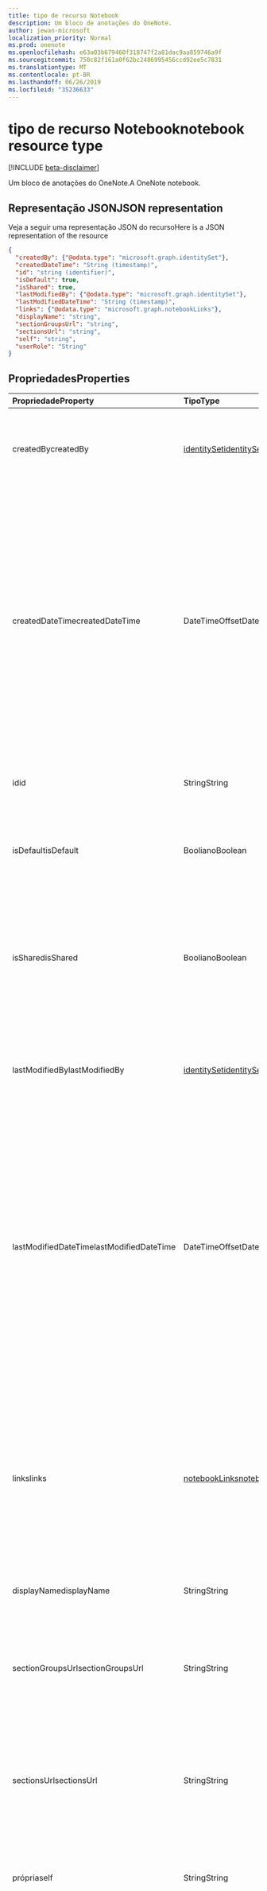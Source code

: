 ```yaml
---
title: tipo de recurso Notebook
description: Um bloco de anotações do OneNote.
author: jewan-microsoft
localization_priority: Normal
ms.prod: onenote
ms.openlocfilehash: e63a03b679460f318747f2a81dac9aa859746a9f
ms.sourcegitcommit: 750c82f161a0f62bc2486995456ccd92ee5c7831
ms.translationtype: MT
ms.contentlocale: pt-BR
ms.lasthandoff: 06/26/2019
ms.locfileid: "35236633"
---
```

# <a name="notebook-resource-type"></a><span data-ttu-id="4cda0-103">tipo de recurso Notebook</span><span class="sxs-lookup"><span data-stu-id="4cda0-103">notebook resource type</span></span>

[!INCLUDE [beta-disclaimer](../../includes/beta-disclaimer.md)]

<span data-ttu-id="4cda0-104">Um bloco de anotações do OneNote.</span><span class="sxs-lookup"><span data-stu-id="4cda0-104">A OneNote notebook.</span></span>

## <a name="json-representation"></a><span data-ttu-id="4cda0-105">Representação JSON</span><span class="sxs-lookup"><span data-stu-id="4cda0-105">JSON representation</span></span>

<span data-ttu-id="4cda0-106">Veja a seguir uma representação JSON do recurso</span><span class="sxs-lookup"><span data-stu-id="4cda0-106">Here is a JSON representation of the resource</span></span>

<!-- {
  "blockType": "resource",
  "keyProperty":"id",
  "optionalProperties": [
    "sectionGroups",
    "sections"
  ],
  "@odata.type": "microsoft.graph.notebook"
}-->

```json
{
  "createdBy": {"@odata.type": "microsoft.graph.identitySet"},
  "createdDateTime": "String (timestamp)",
  "id": "string (identifier)",
  "isDefault": true,
  "isShared": true,
  "lastModifiedBy": {"@odata.type": "microsoft.graph.identitySet"},
  "lastModifiedDateTime": "String (timestamp)",
  "links": {"@odata.type": "microsoft.graph.notebookLinks"},
  "displayName": "string",
  "sectionGroupsUrl": "string",
  "sectionsUrl": "string",
  "self": "string",
  "userRole": "String"
}

```
## <a name="properties"></a><span data-ttu-id="4cda0-107">Propriedades</span><span class="sxs-lookup"><span data-stu-id="4cda0-107">Properties</span></span>
| <span data-ttu-id="4cda0-108">Propriedade</span><span class="sxs-lookup"><span data-stu-id="4cda0-108">Property</span></span>     | <span data-ttu-id="4cda0-109">Tipo</span><span class="sxs-lookup"><span data-stu-id="4cda0-109">Type</span></span>   |<span data-ttu-id="4cda0-110">Descrição</span><span class="sxs-lookup"><span data-stu-id="4cda0-110">Description</span></span>|
|:---------------|:--------|:----------|
|<span data-ttu-id="4cda0-111">createdBy</span><span class="sxs-lookup"><span data-stu-id="4cda0-111">createdBy</span></span>|[<span data-ttu-id="4cda0-112">identitySet</span><span class="sxs-lookup"><span data-stu-id="4cda0-112">identitySet</span></span>](identityset.md)|<span data-ttu-id="4cda0-p101">Identidade do usuário, dispositivo e aplicativo que criou o item. Somente leitura.</span><span class="sxs-lookup"><span data-stu-id="4cda0-p101">Identity of the user, device, and application which created the item. Read-only.</span></span>|
|<span data-ttu-id="4cda0-115">createdDateTime</span><span class="sxs-lookup"><span data-stu-id="4cda0-115">createdDateTime</span></span>|<span data-ttu-id="4cda0-116">DateTimeOffset</span><span class="sxs-lookup"><span data-stu-id="4cda0-116">DateTimeOffset</span></span>|<span data-ttu-id="4cda0-117">A data e a hora em que o bloco de anotações foi criado.</span><span class="sxs-lookup"><span data-stu-id="4cda0-117">The date and time when the notebook was created.</span></span> <span data-ttu-id="4cda0-118">O carimbo de data/hora representa informações de data e hora usando o formato ISO 8601 e está sempre no horário UTC.</span><span class="sxs-lookup"><span data-stu-id="4cda0-118">The timestamp represents date and time information using ISO 8601 format and is always in UTC time.</span></span> <span data-ttu-id="4cda0-119">Por exemplo, meia-noite em UTC no dia 1º de janeiro de 2014 teria esta aparência: `'2014-01-01T00:00:00Z'`.</span><span class="sxs-lookup"><span data-stu-id="4cda0-119">For example, midnight UTC on Jan 1, 2014 would look like this: `'2014-01-01T00:00:00Z'`.</span></span> <span data-ttu-id="4cda0-120">Somente leitura.</span><span class="sxs-lookup"><span data-stu-id="4cda0-120">Read-only.</span></span>|
|<span data-ttu-id="4cda0-121">id</span><span class="sxs-lookup"><span data-stu-id="4cda0-121">id</span></span>|<span data-ttu-id="4cda0-122">String</span><span class="sxs-lookup"><span data-stu-id="4cda0-122">String</span></span>|<span data-ttu-id="4cda0-123">O identificador exclusivo do bloco de anotações.</span><span class="sxs-lookup"><span data-stu-id="4cda0-123">The unique identifier of the notebook.</span></span> <span data-ttu-id="4cda0-124">Somente leitura.</span><span class="sxs-lookup"><span data-stu-id="4cda0-124">Read-only.</span></span>|
|<span data-ttu-id="4cda0-125">isDefault</span><span class="sxs-lookup"><span data-stu-id="4cda0-125">isDefault</span></span>|<span data-ttu-id="4cda0-126">Booliano</span><span class="sxs-lookup"><span data-stu-id="4cda0-126">Boolean</span></span>|<span data-ttu-id="4cda0-127">Indica se este é o bloco de anotações padrão do usuário.</span><span class="sxs-lookup"><span data-stu-id="4cda0-127">Indicates whether this is the user's default notebook.</span></span> <span data-ttu-id="4cda0-128">Somente leitura.</span><span class="sxs-lookup"><span data-stu-id="4cda0-128">Read-only.</span></span>|
|<span data-ttu-id="4cda0-129">isShared</span><span class="sxs-lookup"><span data-stu-id="4cda0-129">isShared</span></span>|<span data-ttu-id="4cda0-130">Booliano</span><span class="sxs-lookup"><span data-stu-id="4cda0-130">Boolean</span></span>|<span data-ttu-id="4cda0-131">Indica se o bloco de anotações é compartilhado.</span><span class="sxs-lookup"><span data-stu-id="4cda0-131">Indicates whether the notebook is shared.</span></span> <span data-ttu-id="4cda0-132">Se for true, o conteúdo do bloco de anotações poderá ser visto por pessoas que não o proprietário.</span><span class="sxs-lookup"><span data-stu-id="4cda0-132">If true, the contents of the notebook can be seen by people other than the owner.</span></span> <span data-ttu-id="4cda0-133">Somente leitura.</span><span class="sxs-lookup"><span data-stu-id="4cda0-133">Read-only.</span></span>|
|<span data-ttu-id="4cda0-134">lastModifiedBy</span><span class="sxs-lookup"><span data-stu-id="4cda0-134">lastModifiedBy</span></span>|[<span data-ttu-id="4cda0-135">identitySet</span><span class="sxs-lookup"><span data-stu-id="4cda0-135">identitySet</span></span>](identityset.md)|<span data-ttu-id="4cda0-p106">Identidade do usuário, dispositivo e aplicativo que criou o item. Somente leitura.</span><span class="sxs-lookup"><span data-stu-id="4cda0-p106">Identity of the user, device, and application which created the item. Read-only.</span></span>|
|<span data-ttu-id="4cda0-138">lastModifiedDateTime</span><span class="sxs-lookup"><span data-stu-id="4cda0-138">lastModifiedDateTime</span></span>|<span data-ttu-id="4cda0-139">DateTimeOffset</span><span class="sxs-lookup"><span data-stu-id="4cda0-139">DateTimeOffset</span></span>|<span data-ttu-id="4cda0-140">A data e hora da última modificação do bloco de anotações.</span><span class="sxs-lookup"><span data-stu-id="4cda0-140">The date and time when the notebook was last modified.</span></span> <span data-ttu-id="4cda0-141">O carimbo de data/hora representa informações de data e hora usando o formato ISO 8601 e está sempre no horário UTC.</span><span class="sxs-lookup"><span data-stu-id="4cda0-141">The timestamp represents date and time information using ISO 8601 format and is always in UTC time.</span></span> <span data-ttu-id="4cda0-142">Por exemplo, meia-noite em UTC no dia 1º de janeiro de 2014 teria esta aparência: `'2014-01-01T00:00:00Z'`.</span><span class="sxs-lookup"><span data-stu-id="4cda0-142">For example, midnight UTC on Jan 1, 2014 would look like this: `'2014-01-01T00:00:00Z'`.</span></span> <span data-ttu-id="4cda0-143">Somente leitura.</span><span class="sxs-lookup"><span data-stu-id="4cda0-143">Read-only.</span></span>|
|<span data-ttu-id="4cda0-144">links</span><span class="sxs-lookup"><span data-stu-id="4cda0-144">links</span></span>|[<span data-ttu-id="4cda0-145">notebookLinks</span><span class="sxs-lookup"><span data-stu-id="4cda0-145">notebookLinks</span></span>](notebooklinks.md)|<span data-ttu-id="4cda0-146">Links para abrir o bloco de anotações.</span><span class="sxs-lookup"><span data-stu-id="4cda0-146">Links for opening the notebook.</span></span> <span data-ttu-id="4cda0-147">O `oneNoteClientURL` link abre o bloco de anotações no cliente nativo do OneNote se ele estiver instalado.</span><span class="sxs-lookup"><span data-stu-id="4cda0-147">The `oneNoteClientURL` link opens the notebook in the OneNote native client if it's installed.</span></span> <span data-ttu-id="4cda0-148">O `oneNoteWebURL` link abre o bloco de anotações no OneNote na Web.</span><span class="sxs-lookup"><span data-stu-id="4cda0-148">The `oneNoteWebURL` link opens the notebook in OneNote on the web.</span></span>|
|<span data-ttu-id="4cda0-149">displayName</span><span class="sxs-lookup"><span data-stu-id="4cda0-149">displayName</span></span>|<span data-ttu-id="4cda0-150">String</span><span class="sxs-lookup"><span data-stu-id="4cda0-150">String</span></span>|<span data-ttu-id="4cda0-151">O nome do bloco de anotações.</span><span class="sxs-lookup"><span data-stu-id="4cda0-151">The name of the notebook.</span></span>|
|<span data-ttu-id="4cda0-152">sectionGroupsUrl</span><span class="sxs-lookup"><span data-stu-id="4cda0-152">sectionGroupsUrl</span></span>|<span data-ttu-id="4cda0-153">String</span><span class="sxs-lookup"><span data-stu-id="4cda0-153">String</span></span>|<span data-ttu-id="4cda0-154">A URL da propriedade `sectionGroups` de navegação, que retorna todos os grupos de seção no bloco de anotações.</span><span class="sxs-lookup"><span data-stu-id="4cda0-154">The URL for the `sectionGroups` navigation property, which returns all the section groups in the notebook.</span></span> <span data-ttu-id="4cda0-155">Somente leitura.</span><span class="sxs-lookup"><span data-stu-id="4cda0-155">Read-only.</span></span>|
|<span data-ttu-id="4cda0-156">sectionsUrl</span><span class="sxs-lookup"><span data-stu-id="4cda0-156">sectionsUrl</span></span>|<span data-ttu-id="4cda0-157">String</span><span class="sxs-lookup"><span data-stu-id="4cda0-157">String</span></span>|<span data-ttu-id="4cda0-158">A URL da propriedade `sections` de navegação, que retorna todas as seções do bloco de anotações.</span><span class="sxs-lookup"><span data-stu-id="4cda0-158">The URL for the `sections` navigation property, which returns all the sections in the notebook.</span></span> <span data-ttu-id="4cda0-159">Somente leitura.</span><span class="sxs-lookup"><span data-stu-id="4cda0-159">Read-only.</span></span>|
|<span data-ttu-id="4cda0-160">própria</span><span class="sxs-lookup"><span data-stu-id="4cda0-160">self</span></span>|<span data-ttu-id="4cda0-161">String</span><span class="sxs-lookup"><span data-stu-id="4cda0-161">String</span></span>|<span data-ttu-id="4cda0-162">O ponto de extremidade onde você pode obter detalhes sobre o bloco de anotações.</span><span class="sxs-lookup"><span data-stu-id="4cda0-162">The endpoint where you can get details about the notebook.</span></span> <span data-ttu-id="4cda0-163">Somente leitura.</span><span class="sxs-lookup"><span data-stu-id="4cda0-163">Read-only.</span></span>|
|<span data-ttu-id="4cda0-164">userRole</span><span class="sxs-lookup"><span data-stu-id="4cda0-164">userRole</span></span>|<span data-ttu-id="4cda0-165">String</span><span class="sxs-lookup"><span data-stu-id="4cda0-165">String</span></span>|<span data-ttu-id="4cda0-166">Os valores possíveis são: `Owner`, `Contributor`, `Reader`, `None`.</span><span class="sxs-lookup"><span data-stu-id="4cda0-166">Possible values are: `Owner`, `Contributor`, `Reader`, `None`.</span></span> <span data-ttu-id="4cda0-167">O proprietário representa o acesso no nível do proprietário ao bloco de anotações.</span><span class="sxs-lookup"><span data-stu-id="4cda0-167">Owner represents owner-level access to the notebook.</span></span> <span data-ttu-id="4cda0-168">O colaborador representa acesso de leitura/gravação ao bloco de anotações.</span><span class="sxs-lookup"><span data-stu-id="4cda0-168">Contributor represents read/write access to the notebook.</span></span> <span data-ttu-id="4cda0-169">O leitor representa acesso somente leitura ao bloco de anotações.</span><span class="sxs-lookup"><span data-stu-id="4cda0-169">Reader represents read-only access to the notebook.</span></span> <span data-ttu-id="4cda0-170">Somente leitura.</span><span class="sxs-lookup"><span data-stu-id="4cda0-170">Read-only.</span></span>|

## <a name="relationships"></a><span data-ttu-id="4cda0-171">Relações</span><span class="sxs-lookup"><span data-stu-id="4cda0-171">Relationships</span></span>
| <span data-ttu-id="4cda0-172">Relação</span><span class="sxs-lookup"><span data-stu-id="4cda0-172">Relationship</span></span> | <span data-ttu-id="4cda0-173">Tipo</span><span class="sxs-lookup"><span data-stu-id="4cda0-173">Type</span></span>   |<span data-ttu-id="4cda0-174">Descrição</span><span class="sxs-lookup"><span data-stu-id="4cda0-174">Description</span></span>|
|:---------------|:--------|:----------|
|<span data-ttu-id="4cda0-175">sectionGroups</span><span class="sxs-lookup"><span data-stu-id="4cda0-175">sectionGroups</span></span>|<span data-ttu-id="4cda0-176">coleção de [seções](sectiongroup.md)</span><span class="sxs-lookup"><span data-stu-id="4cda0-176">[sectionGroup](sectiongroup.md) collection</span></span>|<span data-ttu-id="4cda0-177">Obtém os grupos de seção no bloco de anotações.</span><span class="sxs-lookup"><span data-stu-id="4cda0-177">The section groups in the notebook.</span></span> <span data-ttu-id="4cda0-178">Somente leitura.</span><span class="sxs-lookup"><span data-stu-id="4cda0-178">Read-only.</span></span> <span data-ttu-id="4cda0-179">Anulável.</span><span class="sxs-lookup"><span data-stu-id="4cda0-179">Nullable.</span></span>|
|<span data-ttu-id="4cda0-180">seções</span><span class="sxs-lookup"><span data-stu-id="4cda0-180">sections</span></span>|<span data-ttu-id="4cda0-181">coleção [onenoteSection](onenotesection.md)</span><span class="sxs-lookup"><span data-stu-id="4cda0-181">[onenoteSection](onenotesection.md) collection</span></span>|<span data-ttu-id="4cda0-182">As seções no bloco de anotações.</span><span class="sxs-lookup"><span data-stu-id="4cda0-182">The sections in the notebook.</span></span> <span data-ttu-id="4cda0-183">Somente leitura.</span><span class="sxs-lookup"><span data-stu-id="4cda0-183">Read-only.</span></span> <span data-ttu-id="4cda0-184">Anulável.</span><span class="sxs-lookup"><span data-stu-id="4cda0-184">Nullable.</span></span>|

## <a name="methods"></a><span data-ttu-id="4cda0-185">Métodos</span><span class="sxs-lookup"><span data-stu-id="4cda0-185">Methods</span></span>

| <span data-ttu-id="4cda0-186">Método</span><span class="sxs-lookup"><span data-stu-id="4cda0-186">Method</span></span>           | <span data-ttu-id="4cda0-187">Tipo de retorno</span><span class="sxs-lookup"><span data-stu-id="4cda0-187">Return Type</span></span>    |<span data-ttu-id="4cda0-188">Descrição</span><span class="sxs-lookup"><span data-stu-id="4cda0-188">Description</span></span>|
|:---------------|:--------|:----------|
|[<span data-ttu-id="4cda0-189">Obter bloco de anotações</span><span class="sxs-lookup"><span data-stu-id="4cda0-189">Get notebook</span></span>](../api/notebook-get.md) | [<span data-ttu-id="4cda0-190">anotações</span><span class="sxs-lookup"><span data-stu-id="4cda0-190">notebook</span></span>](notebook.md) |<span data-ttu-id="4cda0-191">Leia as propriedades e as relações do bloco de anotações.</span><span class="sxs-lookup"><span data-stu-id="4cda0-191">Read the properties and relationships of the notebook.</span></span>|
|[<span data-ttu-id="4cda0-192">getRecentNotebooks</span><span class="sxs-lookup"><span data-stu-id="4cda0-192">getRecentNotebooks</span></span>](../api/notebook-getrecentnotebooks.md) | <span data-ttu-id="4cda0-193">coleção [recentNotebook](recentnotebook.md)</span><span class="sxs-lookup"><span data-stu-id="4cda0-193">[recentNotebook](recentnotebook.md) collection</span></span> | <span data-ttu-id="4cda0-194">Obtenha uma coleção de blocos de anotações acessados mais recentemente para o usuário.</span><span class="sxs-lookup"><span data-stu-id="4cda0-194">Get a collection of the most recently accessed notebooks for the user.</span></span> |
|[<span data-ttu-id="4cda0-195">getNotebookFromWebUrl</span><span class="sxs-lookup"><span data-stu-id="4cda0-195">getNotebookFromWebUrl</span></span>](../api/notebook-getnotebookfromweburl.md) | [<span data-ttu-id="4cda0-196">anotações</span><span class="sxs-lookup"><span data-stu-id="4cda0-196">notebook</span></span>](notebook.md) | <span data-ttu-id="4cda0-197">Recupere as propriedades e os relacionamentos de um objeto Notebook usando seu caminho de URL.</span><span class="sxs-lookup"><span data-stu-id="4cda0-197">Retrieve the properties and relationships of a notebook object using its URL path.</span></span> |
|[<span data-ttu-id="4cda0-198">Criar grupo de seções</span><span class="sxs-lookup"><span data-stu-id="4cda0-198">Create section group</span></span>](../api/notebook-post-sectiongroups.md) |[<span data-ttu-id="4cda0-199">sectionGroup</span><span class="sxs-lookup"><span data-stu-id="4cda0-199">sectionGroup</span></span>](sectiongroup.md)| <span data-ttu-id="4cda0-200">Criar um grupo de seção postando na coleção sectionGroups no bloco de anotações especificado.</span><span class="sxs-lookup"><span data-stu-id="4cda0-200">Create a section group by posting to the sectionGroups collection in the specified notebook.</span></span>|
|[<span data-ttu-id="4cda0-201">List section groups</span><span class="sxs-lookup"><span data-stu-id="4cda0-201">List section groups</span></span>](../api/notebook-list-sectiongroups.md) |<span data-ttu-id="4cda0-202">coleção de [seções](sectiongroup.md)</span><span class="sxs-lookup"><span data-stu-id="4cda0-202">[sectionGroup](sectiongroup.md) collection</span></span>| <span data-ttu-id="4cda0-203">Obtém uma coleção de grupos de seções no bloco de anotações especificado.</span><span class="sxs-lookup"><span data-stu-id="4cda0-203">Get a collection of section groups in the specified notebook.</span></span>|
|[<span data-ttu-id="4cda0-204">Criar seção</span><span class="sxs-lookup"><span data-stu-id="4cda0-204">Create section</span></span>](../api/notebook-post-sections.md) |[<span data-ttu-id="4cda0-205">onenoteSection</span><span class="sxs-lookup"><span data-stu-id="4cda0-205">onenoteSection</span></span>](onenotesection.md)| <span data-ttu-id="4cda0-206">Criar uma seção postando na coleção Sections no bloco de anotações especificado.</span><span class="sxs-lookup"><span data-stu-id="4cda0-206">Create a section by posting to the sections collection in the specified notebook.</span></span>|
|[<span data-ttu-id="4cda0-207">Listar seções</span><span class="sxs-lookup"><span data-stu-id="4cda0-207">List sections</span></span>](../api/notebook-list-sections.md) |<span data-ttu-id="4cda0-208">coleção [onenoteSection](onenotesection.md)</span><span class="sxs-lookup"><span data-stu-id="4cda0-208">[onenoteSection](onenotesection.md) collection</span></span>| <span data-ttu-id="4cda0-209">Obtém uma coleção de seções no bloco de anotações especificado.</span><span class="sxs-lookup"><span data-stu-id="4cda0-209">Get a collection of sections in the specified notebook.</span></span>|
|[<span data-ttu-id="4cda0-210">copyNotebook</span><span class="sxs-lookup"><span data-stu-id="4cda0-210">copyNotebook</span></span>](../api/notebook-copynotebook.md)| <span data-ttu-id="4cda0-211">Nenhum</span><span class="sxs-lookup"><span data-stu-id="4cda0-211">None</span></span> | <span data-ttu-id="4cda0-212">Copia um bloco de anotações.</span><span class="sxs-lookup"><span data-stu-id="4cda0-212">Copies a notebook.</span></span>|

<!-- uuid: 8fcb5dbc-d5aa-4681-8e31-b001d5168d79
2015-10-25 14:57:30 UTC -->
<!--
{
  "type": "#page.annotation",
  "description": "notebook resource",
  "keywords": "",
  "section": "documentation",
  "tocPath": "",
  "suppressions": []
}
-->
